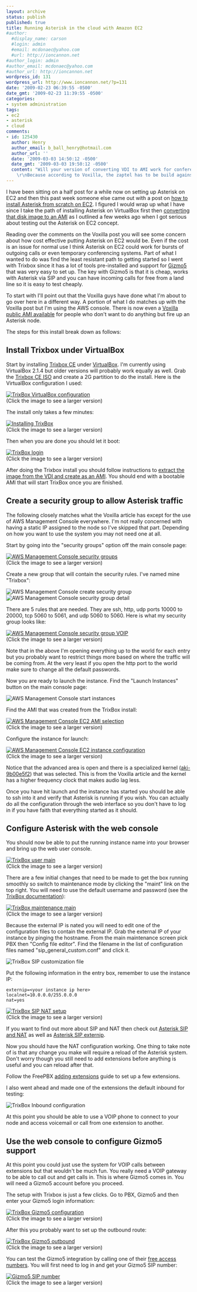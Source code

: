 ```yaml
---
layout: archive
status: publish
published: true
title: Running Asterisk in the cloud with Amazon EC2
#author:
  #display_name: carson
  #login: admin
  #email: mcdonaec@yahoo.com
  #url: http://ioncannon.net
#author_login: admin
#author_email: mcdonaec@yahoo.com
#author_url: http://ioncannon.net
wordpress_id: 131
wordpress_url: http://www.ioncannon.net/?p=131
date: '2009-02-23 06:39:55 -0500'
date_gmt: '2009-02-23 11:39:55 -0500'
categories:
- system administration
tags:
- ec2
- asterisk
- cloud
comments:
- id: 125430
  author: Henry
  author_email: b_ball_henry@hotmail.com
  author_url: ''
  date: '2009-03-03 14:50:12 -0500'
  date_gmt: '2009-03-03 19:50:12 -0500'
  content: "Will your version of converting VDI to AMI work for conference calls?
    \r\nBecause according to Voxilla, the zaptel has to be build against the AWS kernel-devel\r\n\r\nThanks"
---
```

I have been sitting on a half post for a while now on setting up Asterisk on EC2 and then this past week someone else came out with a post on <a href="http://voxilla.com/2009/02/13/asterisk-amazon-ec2-1178">how to install Asterisk from scratch on EC2</a>. I figured I would wrap up what I have since I take the path of installing Asterisk on VirtualBox first then <a href="http://www.ioncannon.net/system-administration/80/how-to-transfer-linux-from-virtualbox-to-xen/">converting that disk image to an AMI</a> as I outlined a few weeks ago when I got serious about testing out the Asterisk on EC2 concept.

Reading over the comments on the Voxilla post you will see some concern about how cost effective putting Asterisk on EC2 would be. Even if the cost is an issue for normal use I think Asterisk on EC2 could work for bursts of outgoing calls or even temporary conferencing systems. Part of what I wanted to do was find the least resistant path to getting started so I went with Trixbox since it has a lot of tools pre-installed and support for <a href="http://gizmo5.com/">Gizmo5</a> that was very easy to set up. The key with Gizmo5 is that it is cheap, works with Asterisk via SIP and you can have incoming calls for free from a land line so it is easy to test cheaply.


To start with I'll point out that the Voxilla guys have done what I'm about to go over here in a different way. A portion of what I do matches up with the Voxilla post but I'm using the AWS console. There is now even a <a href="http://voxilla.com/2009/02/18/asterisk-on-the-cloud-with-a-click-1405">Voxilla public AMI available</a> for people who don't want to do anything but fire up an Asterisk node.

The steps for this install break down as follows:

<h2>Install Trixbox under VirtualBox</h2>
Start by installing <a href="http://www.trixbox.com/products/trixbox-ce">Trixbox CE</a> under <a href="http://www.virtualbox.org/">VirtualBox</a>. I'm currently using VirtualBox 2.1.4 but older versions will probably work equally as well. Grab the <a href="http://www.trixbox.org/downloads">Trixbox CE ISO</a> and create a 2G partition to do the install. Here is the VirtualBox configuration I used:

<a href="/assets/img/asteriskec2/VirtualBox-Trixbox-Setup.png"><img title="TrixBox VirtualBox configuration" alt="TrixBox VirtualBox configuration" src="/assets/img/asteriskec2/VirtualBox-Trixbox-Setup_small.png"/></a><br/>(Click the image to see a larger version)<br/>

The install only takes a few minutes:

<a href="/assets/img/asteriskec2/Trixbox-Install.png"><img title="Installing TrixBox" alt="Installing TrixBox" src="/assets/img/asteriskec2/Trixbox-Install_small.png"/></a><br/>(Click the image to see a larger version)<br/>

Then when you are done you should let it boot:

<a href="/assets/img/asteriskec2/Trixbox-Login.png"><img title="TrixBox login" alt="TrixBox login" src="/assets/img/asteriskec2/Trixbox-Login_small.png"/></a><br/>(Click the image to see a larger version)<br/>

After doing the Trixbox install you should follow instructions to <a href="http://www.ioncannon.net/system-administration/80/how-to-transfer-linux-from-virtualbox-to-xen/">extract the image from the VDI and create as an AMI</a>. You should end with a bootable AMI that will start TrixBox once you are finished.

<h2>Create a security group to allow Asterisk traffic</h2>
The following closely matches what the Voxilla article has except for the use of AWS Management Console everywhere. I'm not really concerned with having a static IP assigned to the node so I've skipped that part. Depending on how you want to use the system you may not need one at all.

Start by going into the "security groups" option off the main console page:

<a href="/assets/img/asteriskec2/AWS_Management_Console_-_Security_Groups.png"><img title="AWS Management Console security groups" alt="AWS Management Console security groups" src="/assets/img/asteriskec2/AWS_Management_Console_-_Security_Groups_small.png"/></a><br/>(Click the image to see a larger version)<br/>

Create a new group that will contain the security rules. I've named mine "Trixbox":

<img title="AWS Management Console create security group" alt="AWS Management Console create security group" src="/assets/img/asteriskec2/AWS_Management_Console_-_Create_new_group.png"/><br/>
<img title="AWS Management Console security group detail" alt="AWS Management Console security group detail" src="/assets/img/asteriskec2/AWS_Management_Console_-_create_details.png"/><br/>

There are 5 rules that are needed. They are ssh, http, udp ports 10000 to 20000, tcp 5060 to 5061, and udp 5060 to 5060. Here is what my security group looks like:

<a href="/assets/img/asteriskec2/AWS_Management_Console_-_firewall_setup.png"><img title="AWS Management Console security group VOIP" alt="AWS Management Console security group VOIP" src="/assets/img/asteriskec2/AWS_Management_Console_-_firewall_setup_small.png"/></a><br/>(Click the image to see a larger version)<br/>

Note that in the above I'm opening everything up to the world for each entry but you probably want to restrict things more based on where the traffic will be coming from. At the very least if you open the http port to the world make sure to change all the default passwords.

Now you are ready to launch the instance. Find the "Launch Instances" button on the main console page:

<img title="AWS Management Console start instances" alt="AWS Management Console start instances" src="/assets/img/asteriskec2/AWS_Management_Console_-_start_instances.png"/><br/>

Find the AMI that was created from the TrixBox install:

<a href="/assets/img/asteriskec2/AWS_Management_Console_-_select_instance.png"><img title="AWS Management Console EC2 AMI selection" alt="AWS Management Console EC2 AMI selection" src="/assets/img/asteriskec2/AWS_Management_Console_-_select_instance_small.png"/></a><br/>(Click the image to see a larger version)<br/>

Configure the instance for launch:

<a href="/assets/img/asteriskec2/AWS_Management_Console_-_configure_instance.png"><img title="AWS Management Console EC2 instance configuration" alt="AWS Management Console EC2 instance configuration" src="/assets/img/asteriskec2/AWS_Management_Console_-_configure_instance_small.png"/></a><br/>(Click the image to see a larger version)<br/>

Notice that the advanced area is open and there is a specialized kernel (<a href="http://developer.amazonwebservices.com/connect/entry!default.jspa?categoryID=116&externalID=1350">aki-9b00e5f2</a>) that was selected. This is from the Voxilla article and the kernel has a higher frequency clock that makes audio lag less.

Once you have hit launch and the instance has started you should be able to ssh into it and verify that Asterisk is running if you wish. You can actually do all the configuration through the web interface so you don't have to log in if you have faith that everything started as it should.

<h2>Configure Asterisk with the web console</h2>
You should now be able to put the running instance name into your browser and bring up the web user console.

<a href="/assets/img/asteriskec2/trixbox_-_User_Mode_-_main.png"><img title="TrixBox user main" alt="TrixBox user main" src="/assets/img/asteriskec2/trixbox_-_User_Mode_-_main_small.png"/></a><br/>(Click the image to see a larger version)<br/>

There are a few initial changes that need to be made to get the box running smoothly so switch to maintenance mode by clicking the "maint" link on the top right. You will need to use the default username and password (see the <a href="http://trixbox.org/wiki/trixbox-quick-install-guide">TrixBox documentation</a>):

<a href="/assets/img/asteriskec2/trixbox_-_Admin_Mode_-_admin_main.png"><img title="TrixBox maintenance main" alt="TrixBox maintenance main" src="/assets/img/asteriskec2/trixbox_-_Admin_Mode_-_admin_main_small.png"/></a><br/>(Click the image to see a larger version)<br/>

Because the external IP is nated you will need to edit one of the configuration files to contain the external IP. Grab the external IP of your instance by pinging the hostname. From the main maintenance screen pick PBX then "Config file editor". Find the filename in the list of configuration files named "sip_general_custom.conf" and click it.

<img title="TrixBox SIP customization file" alt="TrixBox SIP customization file" src="/assets/img/asteriskec2/trixbox_-_Admin_Mode_-_sip_custom.png"><br/>

Put the following information in the entry box, remember to use the instance IP:

```
externip=<your instance ip here>
localnet=10.0.0.0/255.0.0.0
nat=yes
```
<a href="/assets/img/asteriskec2/trixbox_-_Admin_Mode_-_custom_sip_nat.png"><img title="TrixBox SIP NAT setup" alt="TrixBox SIP NAT setup" src="/assets/img/asteriskec2/trixbox_-_Admin_Mode_-_custom_sip_nat_small.png"/></a><br/>(Click the image to see a larger version)<br/>

If you want to find out more about SIP and NAT then check out <a href="http://www.voip-info.org/wiki/view/Asterisk+sip+nat">Asterisk SIP and NAT</a> as well as <a href="http://www.voip-info.org/tiki-index.php?page=Asterisk+SIP+externip">Asterisk SIP externip</a>.

Now you should have the NAT configuration working. One thing to take note of is that any change you make will require a reload of the Asterisk system. Don't worry though you still need to add extensions before anything is useful and you can reload after that.

Follow the FreePBX <a href="http://www.freepbx.org/support/documentation/administration-guide/adding-extensions">adding extensions</a> guide to set up a few extensions.

I also went ahead and made one of the extensions the default inbound for testing:

<img title="TrixBox Inbound configuration" alt="TrixBox Inbound configuration" src="/assets/img/asteriskec2/trixbox_-_Admin_Mode_-_inbound.png"/><br/>

At this point you should be able to use a VOIP phone to connect to your node and access voicemail or call from one extension to another.

<h2>Use the web console to configure Gizmo5 support</h2>
At this point you could just use the system for VOIP calls between extensions but that wouldn't be much fun. You really need a VOIP gateway to be able to call out and get calls in. This is where Gizmo5 comes in. You will need a Gizmo5 account before you proceed.

The setup with Trixbox is just a few clicks. Go to PBX, Gizmo5 and then enter your Gizmo5 login information:

<a href="/assets/img/asteriskec2/trixbox_-_Admin_Mode_-_gizmo5_step1.png"><img title="TrixBox Gizmo5 configuration" alt="TrixBox Gizmo5 configuration" src="/assets/img/asteriskec2/trixbox_-_Admin_Mode_-_gizmo5_step1_small.png"/></a><br/>(Click the image to see a larger version)<br/>

After this you probably want to set up the outbound route:

<a href="/assets/img/asteriskec2/trixbox_-_Admin_Mode_-_gizmo_outbound.png"><img title="TrixBox Gizmo5 outbound" alt="TrixBox Gizmo5 outbound" src="/assets/img/asteriskec2/trixbox_-_Admin_Mode_-_gizmo_outbound_small.png"/></a><br/>(Click the image to see a larger version)<br/>

You can test the Gizmo5 integration by calling one of their <a href="http://gizmo5.com/pc/network/access-numbers/">free access numbers</a>. You will first need to log in and get your Gizmo5 SIP number:

<a href="/assets/img/asteriskec2/Gizmo5_-_sip_number.png"><img title="Gizmo5 SIP number" alt="Gizmo5 SIP number" src="/assets/img/asteriskec2/Gizmo5_-_sip_number_small.png"/></a><br/>(Click the image to see a larger version)<br/>

